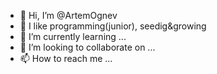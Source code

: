 - 👋 Hi, I’m @ArtemOgnev
- 👀 I like programming(junior), seedig&growing
- 🌱 I’m currently learning ...
- 💞️ I’m looking to collaborate on ...
- 📫 How to reach me ...

<!---
ArtemOgnev/ArtemOgnev is a ✨ special ✨ repository because its `README.md` (this file) appears on your GitHub profile.
You can click the Preview link to take a look at your changes.
--->
